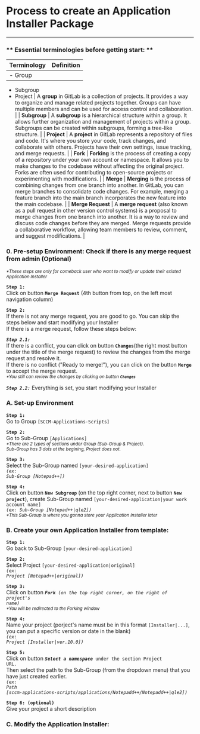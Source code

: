 # Process to create an Application Installer Package

---

### ** Essential terminologies before getting start: **
| Terminology | Definition |
| --- | --- |
|- Group 
- Subgroup
- Project</b> |  A <b>group</b> in GitLab is a collection of projects. It provides a way to organize and manage related projects together. Groups can have multiple members and can be used for access control and collaboration. |
| **Subgroup** |  A <b>subgroup</b> is a hierarchical structure within a group. It allows further organization and management of projects within a group. Subgroups can be created within subgroups, forming a tree-like structure. |
| **Project** | A <b>project</b> in GitLab represents a repository of files and code. It's where you store your code, track changes, and collaborate with others. Projects have their own settings, issue tracking, and merge requests. |
| **Fork** | <b>Forking</b> is the process of creating a copy of a repository under your own account or namespace. It allows you to make changes to the codebase without affecting the original project. Forks are often used for contributing to open-source projects or experimenting with modifications. |
| **Merge** | <b>Merging</b> is the process of combining changes from one branch into another. In GitLab, you can merge branches to consolidate code changes. For example, merging a feature branch into the main branch incorporates the new feature into the main codebase. |
| **Merge Request** |  A <b>merge request</b> (also known as a pull request in other version control systems) is a proposal to merge changes from one branch into another. It is a way to review and discuss code changes before they are merged. Merge requests provide a collaborative workflow, allowing team members to review, comment, and suggest modifications. |


### 0. Pre-setup Environment: Check if there is any merge request from admin (Optional)
<sub><i>*These steps are only for comeback user who want to modify or update their existed Application Installer</i></sub>

**`Step 1:`**
<br/>
Click on button <code><b>Merge Request</b></code> (4th button from top, on the left most navigation column)

**`Step 2:`**
<br/>
If there is not any merge request, you are good to go. You can skip the steps below and start modifying your Installer
<br/>
If there is a merge request, follow these steps below:
<br/>

***`Step 2.1:`***
<br/>
If there is a conflict, you can click on button <code><b>Changes</b></code>(the right most button under the title of the merge request) to review the changes from the merge request and resolve it. 
<br/>
If there is no conflict ("Ready to merge!"), you can click on the button <code><b>Merge</b></code> to accept the merge request.
<br/> 
<sub><i>*You still can review the changes by clicking on button <code><b>Changes</b></code></i></sub>

***`Step 2.2:`***
Everything is set, you start modifying your Installer

### A. Set-up Environment

**`Step 1:`**
<br/>
Go to Group <code>[SCCM-Applications-Scripts]</code>

**`Step 2:`**
<br/>
Go to Sub-Group <code>[Applications]</code>
<br/>
<sub><i>*There are 2 types of sections under Group (Sub-Group & Project).
<br>Sub-Group has 3 dots at the begining, Project does not.</i></sub>

**`Step 3:`**
<br/>
Select the Sub-Group named <code>[your-desired-application]</code>
<br/>
<code><i>(ex: Sub-Group [Notepad++])</i></code>

**`Step 4:`**
<br/>
Click on button <code><b>New Subgroup</b></code> (on the top right corner, next to button <code><b>New project</b></code>), create Sub-Group named <code>[your-desired-application|your work account name]</code>
<br/>
<code><i>(ex: Sub-Group [Notepad++|qle2])</i></code>
<br/>
<sub><i>*This Sub-Group is where you gonna store your Application Installer later</i></sub>

### B. Create your own Application Installer from template:

**`Step 1:`**
<br/>
Go back to Sub-Group <code>[your-desired-application]</code>

**`Step 2:`**
<br/>
Select Project <code>[your-desired-application|original]</code>
<br/>
<code><i>(ex: Project [Notepad++|original])</i></code>

**`Step 3:`**
<br/>
Click on button <code><i><b>Fork</b> (on the top right corner, on the right of project's name)</i></code>
<br/>
<sub><i>*You will be redirected to the Forking window</i></sub>

**`Step 4:`**
<br/>
Name your project (porject's name must be in this format <code>[Installer|...]</code>, you can put a specific version or date in the blank)
<br/>
<code><i>(ex: Project [Installer|ver.10.0])</i></code>

**`Step 5:`**
<br/>
Click on button <code><i><b>Select a namespace</b></i> under the section Project URL.</code>
<br/>
Then select the path to the Sub-Group (from the dropdown menu) that you have just created earlier. 
<br/>
<code><i>(ex: Path [sccm-applications-scripts/applications/Notepadd++/Notepadd++|qle2])</i></code>

**`Step 6: (optional)`**
<br/>
Give your project a short description

### C. Modify the Application Installer:
